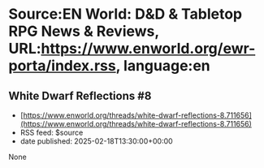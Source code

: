 # Source:EN World: D&D & Tabletop RPG News & Reviews, URL:https://www.enworld.org/ewr-porta/index.rss, language:en

## White Dwarf Reflections #8
 - [https://www.enworld.org/threads/white-dwarf-reflections-8.711656](https://www.enworld.org/threads/white-dwarf-reflections-8.711656)
 - RSS feed: $source
 - date published: 2025-02-18T13:30:00+00:00

None


